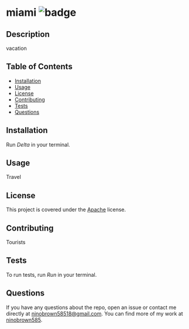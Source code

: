 # miami ![badge](https://img.shields.io/badge/license-Apache-orange)    
  
## Description
vacation
## Table of Contents
* [Installation](#installation)
* [Usage](#usage)
* [License](#license)
* [Contributing](#contributing)
* [Tests](#tests)
* [Questions](#questions)
  
## Installation
Run *Delta* in your terminal.
## Usage
Travel
## License
This project is covered under the [Apache](https://opensource.org/licenses/Apache-2.0/) license.
## Contributing
Tourists
## Tests
To run tests, run *Run* in your terminal.
## Questions
If you have any questions about the repo, open an issue or contact me directly at ninobrown58518@gmail.com. You can find more of my work at [ninobrown585](https://github.com/ninobrown585/).